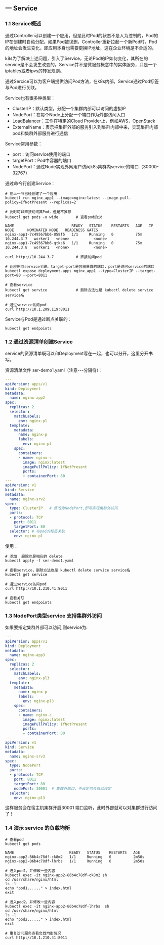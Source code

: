 ## 一 Service

### 1.1 Service概述

通过Controller可以创建一个应用，但是此时Pod的状态不是人为控制的，Pod的IP在创建时自动分配，如果Pod被误删，Controller重新拉起一个新Pod时，Pod的地址会发生变化，即应用本身也需要更换IP地址，这在企业环境是不合适的。   

k8s为了解决上述问题，引入了Service，无论Pod的IP如何变化，其所在的service是不会发生改变的。Service并不是微服务概念中的实体服务，只是一个iptables或者ipvs的转发规则。  

通过Sercice可以为客户端提供访问Pod方法，在k8s内部，Service通过Pod标签与Pod进行关联。    

Service也有很多种类型：
- ClusterIP：默认类型，分配一个集群内部可以访问的虚拟IP
- NodePort：在每个Node上分配一个端口作为外部访问入口
- LoadBalancer：工作在特定的Cloud Provider上，例如AWS，OpenStack
- ExternalName：表示把集群外部的服务引入到集群内部中来，实现集群内部pod和集群外部服务进行通信

Service常用参数：
- port：访问service使用的端口
- targetPort：Pod中容器的端口
- NodePort：通过Node实现外网用户访问k8s集群内service的端口（30000-32767）

通过命令行创建Service：
```
# 在上一节已经创建了一个应用
kubectl run nginx_app1 --image=nginx:latest --image-pull-policy=IfNotPresent --replicas=2

# 此时可以直接访问其Pod，但是不推荐
kubectl get pods -o wide        # 查看pod的id

NAME                          READY   STATUS    RESTARTS   AGE   IP           NODE      NOMINATED NODE   READINESS GATES
nginx-app1-7c49567bb6-858f5   1/1     Running   0          75m   10.244.3.7   worker1   <none>           <none>
nginx-app1-7c49567bb6-qtks6   1/1     Running   0          75m   10.244.3.8   worker1   <none>           <none>

curl http://10.244.3.7          # 直接访问pod

# 让应用与service关联。target-port是容器暴露的端口，port是访问service的端口
kubectl expose deployment.apps nginx_app1 --type=ClusterIP --target-port=80 --port=8011

# 查看service
kubectl get service             # 删除方法也是 kubectl delete service service名

# 通过service访问pod
curl http://10.1.209.119:8011
```

Service与Pod是通过断点关联的：
```
kubectl get endpoints
```

### 1.2 通过资源清单创建Service

service的资源清单既可以和Deployment写在一起，也可以分开，这里分开书写。  

资源清单文件 ser-demo1.yaml（注意---分隔符）：
```yaml
---
apiVersion: apps/v1
kind: Deployment
metadata: 
  name: nginx-app2
spec:
  replicas: 2
  selector:             
    matchLabels:
      env: nginx-pl
  template:
    metadata:
      name: nginx-p
      labels:
        env: nginx-pl
    spec:
      containers:
      - name: nginx-c
        image: nginx:latest
        imagePullPolicy: IfNotPresent
        ports:
        - containerPort: 80
---
apiVersion: v1
kind: Service
metadata: 
  name: nginx-srv2
spec: 
  type: ClusterIP   # 修改为NodePort,即可实现集群外访问
  ports: 
  - protocol: TCP
    port: 8011
    targetPort: 80  
  selector: # 与pod的标签关联
    env: nginx-pl
```

使用：
```
# 添加  删除也是相应的 delete
kubectl apply -f ser-demo1.yaml

# 查看service，删除方法也是 kubectl delete service service名
kubectl get service              

# 通过service访问pod
curl http://10.1.210.41:8011

# 查看关联
kubectl get endpoints
```

### 1.3 NodePort类型service 支持集群外访问

如果要指定集群外部可以访问,则service为:
```yaml
---
apiVersion: apps/v1
kind: Deployment
metadata: 
  name: nginx-app3
spec:
  replicas: 2
  selector:             
    matchLabels:
      env: nginx-pl3
  template:
    metadata:
      name: nginx-p
      labels:
        env: nginx-pl3
    spec:
      containers:
      - name: nginx-c
        image: nginx:latest
        imagePullPolicy: IfNotPresent
        ports:
        - containerPort: 80
---
apiVersion: v1
kind: Service
metadata: 
  name: nginx-srv3
spec: 
  type: NodePort 
  ports: 
  - protocol: TCP
    port: 8011
    targetPort: 80
    nodePort: 30001  # 集群外端口，不设定也会自动设定
  selector: 
    env: nginx-pl3
```

这样服务会在宿主机集群开启30001 端口监听，此时外部就可以对集群进行访问了！

### 1.4 演示 service 的负载均衡

```
# 查看pod
kubectl get pods

NAME                         READY   STATUS    RESTARTS   AGE
nginx-app2-86b4c78df-ck8m2   1/1     Running   0          2m50s
nginx-app2-86b4c78df-lhrbs   1/1     Running   0          2m50s

# 进入pod1，并修改一些内容
kubectl exec -it nginx-app2-86b4c78df-ck8m2 sh
cd /usr/share/nginx/html
ls -l
echo "pod1......" > index.html
exit

# 进入pod2，并修改一些内容
kubectl exec -it nginx-app2-86b4c78df-lhrbs  sh
cd /usr/share/nginx/html
ls -l
echo "pod2......" > index.html
exit

# 重复访问服务查看负载均衡情况
curl http://10.1.210.41:8011
```
